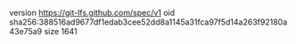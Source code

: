 version https://git-lfs.github.com/spec/v1
oid sha256:388516ad9677df1edab3cee52dd8a1145a31fca97f5d14a263f92180a43e75a9
size 1641
